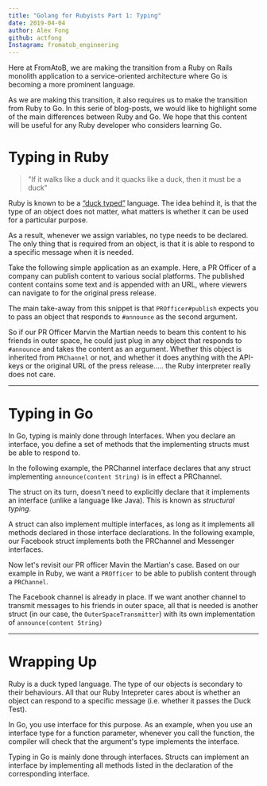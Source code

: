 ```yaml
---
title: "Golang for Rubyists Part 1: Typing"
date: 2019-04-04
author: Alex Fong
github: actfong
Instagram: fromatob_engineering
---
```


Here at FromAtoB, we are making the transition from a Ruby on Rails monolith application to a service-oriented architecture where Go is becoming a more prominent language.

As we are making this transition, it also requires us to make the transition from Ruby to Go. In this serie of blog-posts, we would like to highlight some of the main differences between Ruby and Go. We hope that this content will be useful for any Ruby developer who considers learning Go.


# Typing in Ruby #

> "If it walks like a duck and it quacks like a duck, then it must be a duck"

Ruby is known to be a [“duck typed”](https://en.wikipedia.org/wiki/Duck_typing) language. The idea behind it, is that the type of an object does not matter, what matters is whether it can be used for a particular purpose.

As a result, whenever we assign variables, no type needs to be declared.
The only thing that is required from an object, is that it is able to respond to a specific message when it is needed.

Take the following simple application as an example.
Here, a PR Officer of a company can publish content to various social platforms. The published content contains some text and is appended with an URL, where viewers can navigate to for the original press release.

<script src="https://gist.github.com/actfong/920a543fd2daddee642d3dc6f0773c96.js"></script>

The main take-away from this snippet is that `PROfficer#publish` expects you to pass an object that responds to `#announce` as the second argument.

So if our PR Officer Marvin the Martian needs to beam this content to his friends in outer space, he could just plug in any object that responds to `#announce` and takes the content as an argument.
Whether this object is inherited from `PRChannel` or not,  and whether it does anything with the API-keys or the original URL of the press release..... the Ruby interpreter really does not care.

<script src="https://gist.github.com/actfong/e1cb91c9b48a7b316fc0bbe510f6460d.js"></script>

----

# Typing in Go #

In Go, typing is mainly done through Interfaces.
When you declare an interface, you define a set of methods that the implementing structs must be able to respond to.

In the following example, the PRChannel interface declares that any struct implementing `announce(content String)` is in effect a PRChannel.

The struct on its turn, doesn't need to explicitly declare that it implements an interface (unlike a language like Java). This is known as *structural typing*.

<script src="https://gist.github.com/actfong/bf72556d4dce5138c5ef642c80755628.js"></script>

A struct can also implement multiple interfaces, as long as it implements all methods declared in those interface declarations. In the following example, our Facebook struct implements both the PRChannel and Messenger interfaces.

<script src="https://gist.github.com/actfong/bb14c19946393808888bb0849dfedec0.js"></script>

Now let's revisit our PR officer Mavin the Martian's case. Based on our example in Ruby, we want a `PROfficer` to be able to publish content through a `PRChannel`.

The Facebook channel is already in place. If we want another channel to transmit messages to his friends in outer space, all that is needed is another struct (in our case, the `OuterSpaceTransmitter`) with its own implementation of `announce(content String)`

<script src="https://gist.github.com/actfong/31fbd33de44f00cc7a2c8b0ddf801978.js"></script>

---

# Wrapping Up #

Ruby is a duck typed language. The type of our objects is secondary to their behaviours. All that our Ruby Intepreter cares about is whether an object can respond to a specific message (i.e. whether it passes the Duck Test).

In Go, you use interface for this purpose. As an example, when you use an interface type for a function parameter, whenever you call the function, the compiler will check that the argument's type implements the interface.

Typing in Go is mainly done through interfaces. Structs can implement an interface by implementing all methods listed in the declaration of the corresponding interface.
